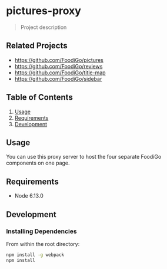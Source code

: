 # pictures-proxy

> Project description

## Related Projects

  - https://github.com/FoodiGo/pictures
  - https://github.com/FoodiGo/reviews
  - https://github.com/FoodiGo/title-map
  - https://github.com/FoodiGo/sidebar

## Table of Contents

1. [Usage](#Usage)
1. [Requirements](#requirements)
1. [Development](#development)

## Usage

You can use this proxy server to host the four separate FoodiGo components on one page.

## Requirements

- Node 6.13.0

## Development

### Installing Dependencies

From within the root directory:

```sh
npm install -g webpack
npm install
```
